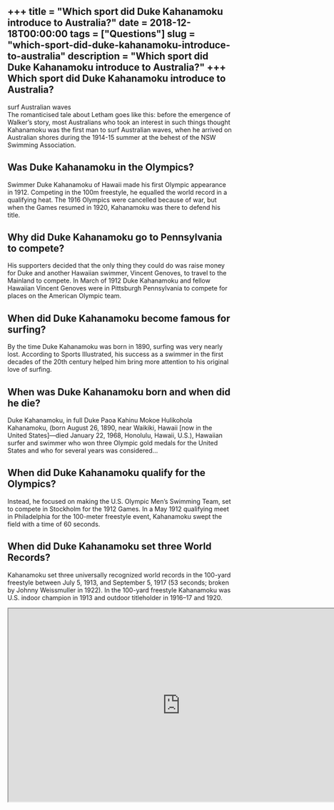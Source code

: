+++
title = "Which sport did Duke Kahanamoku introduce to Australia?"
date = 2018-12-18T00:00:00
tags = ["Questions"]
slug = "which-sport-did-duke-kahanamoku-introduce-to-australia"
description = "Which sport did Duke Kahanamoku introduce to Australia?"
+++
Which sport did Duke Kahanamoku introduce to Australia?
-------------------------------------------------------

surf Australian waves  
The romanticised tale about Letham goes like this: before the emergence of Walker’s story, most Australians who took an interest in such things thought Kahanamoku was the first man to surf Australian waves, when he arrived on Australian shores during the 1914-15 summer at the behest of the NSW Swimming Association.

Was Duke Kahanamoku in the Olympics?
------------------------------------

Swimmer Duke Kahanamoku of Hawaii made his first Olympic appearance in 1912. Competing in the 100m freestyle, he equalled the world record in a qualifying heat. The 1916 Olympics were cancelled because of war, but when the Games resumed in 1920, Kahanamoku was there to defend his title.

Why did Duke Kahanamoku go to Pennsylvania to compete?
------------------------------------------------------

His supporters decided that the only thing they could do was raise money for Duke and another Hawaiian swimmer, Vincent Genoves, to travel to the Mainland to compete. In March of 1912 Duke Kahanamoku and fellow Hawaiian Vincent Genoves were in Pittsburgh Pennsylvania to compete for places on the American Olympic team.

When did Duke Kahanamoku become famous for surfing?
---------------------------------------------------

By the time Duke Kahanamoku was born in 1890, surfing was very nearly lost. According to Sports Illustrated, his success as a swimmer in the first decades of the 20th century helped him bring more attention to his original love of surfing.

When was Duke Kahanamoku born and when did he die?
--------------------------------------------------

Duke Kahanamoku, in full Duke Paoa Kahinu Mokoe Hulikohola Kahanamoku, (born August 26, 1890, near Waikiki, Hawaii \[now in the United States\]—died January 22, 1968, Honolulu, Hawaii, U.S.), Hawaiian surfer and swimmer who won three Olympic gold medals for the United States and who for several years was considered…

When did Duke Kahanamoku qualify for the Olympics?
--------------------------------------------------

Instead, he focused on making the U.S. Olympic Men’s Swimming Team, set to compete in Stockholm for the 1912 Games. In a May 1912 qualifying meet in Philadelphia for the 100-meter freestyle event, Kahanamoku swept the field with a time of 60 seconds.

When did Duke Kahanamoku set three World Records?
-------------------------------------------------

Kahanamoku set three universally recognized world records in the 100-yard freestyle between July 5, 1913, and September 5, 1917 (53 seconds; broken by Johnny Weissmuller in 1922). In the 100-yard freestyle Kahanamoku was U.S. indoor champion in 1913 and outdoor titleholder in 1916–17 and 1920.

<iframe allow="accelerometer; autoplay; clipboard-write; encrypted-media; gyroscope; picture-in-picture" allowfullscreen="" class="__youtube_prefs__  epyt-is-override  no-lazyload" data-no-lazy="1" data-origheight="433" data-origwidth="770" data-skipgform_ajax_framebjll="" height="433" id="_ytid_59159" loading="lazy" src="https://www.youtube.com/embed/5LTTo6ZjPDQ?enablejsapi=1&autoplay=0&cc_load_policy=0&cc_lang_pref=&iv_load_policy=1&loop=0&modestbranding=0&rel=1&fs=1&playsinline=0&autohide=2&theme=dark&color=red&controls=1&" title="YouTube player" width="770"></iframe>